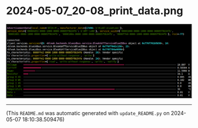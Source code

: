 
# 2024-05-07_20-08_print_data.png

![2024-05-07_20-08_print_data.png](https://raw.githubusercontent.com/jedie/jedie.github.io/master/screenshots/tc66c2mqtt/2024-05-07_20-08_print_data.png "2024-05-07_20-08_print_data.png")

----
(This `README.md` was automatic generated with `update_README.py` on 2024-05-07 18:10:38.509476)
